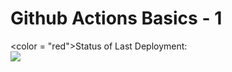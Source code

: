# Github  Actions Basics - 1

<color = "red">Status of Last Deployment:</color><br>
<img src="https://github.com/javadovjavad/dev-options2/workflows/MyGithubActions-Basics/badge.svg?branch=master"><br>
